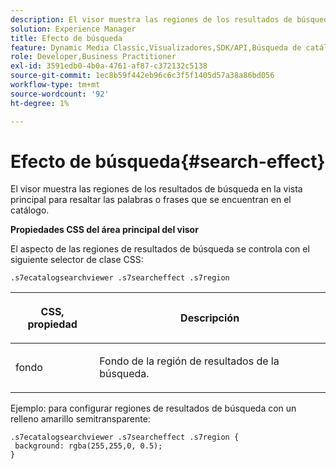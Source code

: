 ```yaml
---
description: El visor muestra las regiones de los resultados de búsqueda en la vista principal para resaltar las palabras o frases que se encuentran en el catálogo.
solution: Experience Manager
title: Efecto de búsqueda
feature: Dynamic Media Classic,Visualizadores,SDK/API,Búsqueda de catálogos electrónicos
role: Developer,Business Practitioner
exl-id: 3591edb0-4b0a-4761-af87-c372132c5138
source-git-commit: 1ec8b59f442eb96c6c3f5f1405d57a38a86bd056
workflow-type: tm+mt
source-wordcount: '92'
ht-degree: 1%

---
```


# Efecto de búsqueda{#search-effect}

El visor muestra las regiones de los resultados de búsqueda en la vista principal para resaltar las palabras o frases que se encuentran en el catálogo.

<!--<a id="section_061E550C1C1D4DB2BD663A898895B38C"></a>-->

**Propiedades CSS del área principal del visor**

El aspecto de las regiones de resultados de búsqueda se controla con el siguiente selector de clase CSS:

`.s7ecatalogsearchviewer .s7searcheffect .s7region`

<table id="table_94EE3F5BBE4547C0B4943471CEE7EDE4"> 
 <thead> 
  <tr> 
   <th colname="col1" class="entry"> <p> CSS, propiedad </p> </th> 
   <th colname="col2" class="entry"> <p>Descripción </p> </th> 
  </tr> 
 </thead>
 <tbody> 
  <tr> 
   <td colname="col1"> <p> <span class="codeph"> fondo  </span> </p> </td> 
   <td colname="col2"> <p>Fondo de la región de resultados de la búsqueda. </p> </td> 
  </tr> 
 </tbody> 
</table>

Ejemplo: para configurar regiones de resultados de búsqueda con un relleno amarillo semitransparente:

```
.s7ecatalogsearchviewer .s7searcheffect .s7region { 
 background: rgba(255,255,0, 0.5); 
}
```
